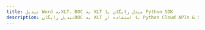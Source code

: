 ---title: تبدیل Word بهXLT، DOC به XLT مبدل رایگان یا Python SDKdescription: تبدیل رایگانDOC به XLT با استفاده از Python Cloud APIs & SDK. همچنین اسناد Microsoft Word و OpenOffice را در Cloud ایجاد، ویرایش و رندر کنید.---